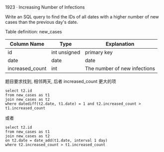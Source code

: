 1923 · Increasing Number of Infections

Write an SQL query to find the IDs of all dates with a higher number of new cases
than the previous day's date.

Table definition: new_cases


| Column Name     | Type          | Explanation                  |
|-----------------|---------------|------------------------------|
| id              | int unsigned  | primary key                  |
| date            | date          | date                         |
| increased_count | int           | The number of new infections |


题目要求找到, 相邻两天, 后者 increased_count 更大的项

```
select t2.id
from new_cases as t1
join new_cases as t2
where datediff(t2.date, t1.date) = 1 and t2.increased_count > t1.increased_count
```

或者

```
select t2.id
from new_cases as t1
join new_cases as t2
on t2.date = date_add(t1.date, interval 1 day)
where t2.increased_count > t1.increased_count
```